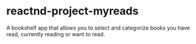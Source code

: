 # reactnd-project-myreads
A bookshelf app that allows you to select and categorize books you have read, currently reading or want to read.
